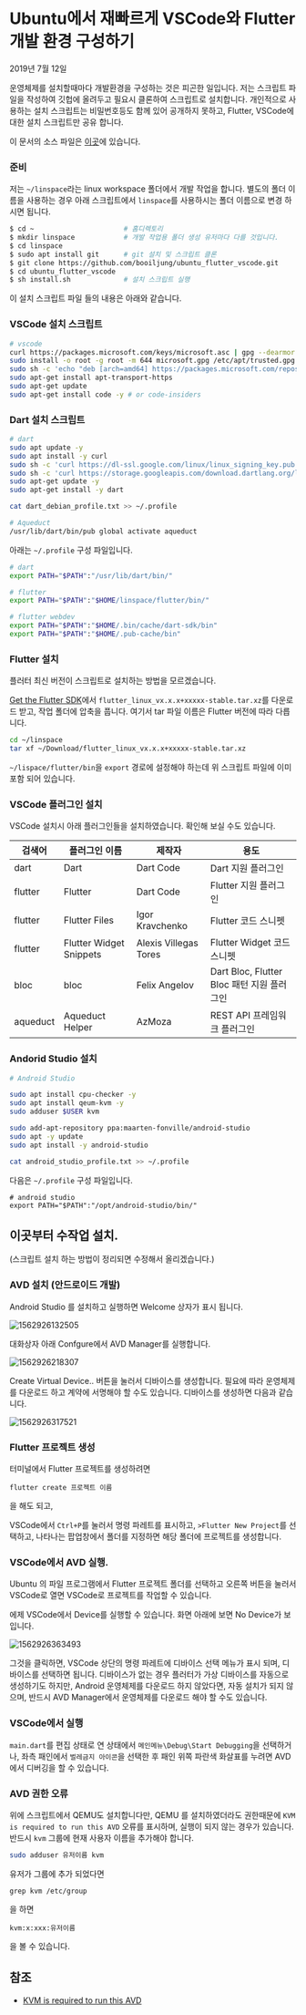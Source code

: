 # Ubuntu에서 재빠르게 VSCode와 Flutter 개발 환경 구성하기

2019년 7월 12일

운영체제를 설치할때마다 개발환경을 구성하는 것은 피곤한 일입니다. 저는 스크립트 파일을 작성하여 깃헙에 올려두고 필요시 클론하여 스크립트로 설치합니다. 개인적으로 사용하는 설치 스크립트는 비밀번호등도 함께 있어 공개하지 못하고, Flutter, VSCode에 대한 설치 스크립트만 공유 합니다.

이 문서의 소스 파일은 [이곳](https://github.com/booiljung/ubuntu_flutter_vscode)에 있습니다.

### 준비

저는 `~/linspace`라는 linux workspace 폴더에서 개발 작업을 합니다. 별도의 폴더 이름을 사용하는 경우 아래 스크립트에서 `linspace`를 사용하시는 폴더 이름으로 변경 하시면 됩니다.

```sh
$ cd ~						# 홈디렉토리
$ mkdir linspace			# 개발 작업용 폴더 생성 유저마다 다를 것입니다.
$ cd linspace
$ sudo apt install git		# git 설치 및 스크립트 클론
$ git clone https://github.com/booiljung/ubuntu_flutter_vscode.git
$ cd ubuntu_flutter_vscode
$ sh install.sh				# 설치 스크립트 실행
```

이 설치 스크립트 파일 들의 내용은 아래와 같습니다.

### VSCode 설치 스크립트

```sh
# vscode
curl https://packages.microsoft.com/keys/microsoft.asc | gpg --dearmor > microsoft.gpg
sudo install -o root -g root -m 644 microsoft.gpg /etc/apt/trusted.gpg.d/
sudo sh -c 'echo "deb [arch=amd64] https://packages.microsoft.com/repos/vscode stable main" > /etc/apt/sources.list.d/vscode.list'
sudo apt-get install apt-transport-https
sudo apt-get update
sudo apt-get install code -y # or code-insiders
```

### Dart 설치 스크립트

```sh
# dart
sudo apt update -y
sudo apt install -y curl
sudo sh -c 'curl https://dl-ssl.google.com/linux/linux_signing_key.pub | apt-key add -'
sudo sh -c 'curl https://storage.googleapis.com/download.dartlang.org/linux/debian/dart_stable.list > /etc/apt/sources.list.d/dart_stable.list'
sudo apt-get update -y
sudo apt-get install -y dart

cat dart_debian_profile.txt >> ~/.profile

# Aqueduct
/usr/lib/dart/bin/pub global activate aqueduct
```

아래는 `~/.profile` 구성 파일입니다.

```sh
# dart
export PATH="$PATH":"/usr/lib/dart/bin/"

# flutter
export PATH="$PATH":"$HOME/linspace/flutter/bin/"

# flutter webdev
export PATH="$PATH":"$HOME/.bin/cache/dart-sdk/bin"
export PATH="$PATH":"$HOME/.pub-cache/bin"
```

### Flutter 설치

플러터 최신 버전이 스크립트로 설치하는 방법을 모르겠습니다. 

[Get the Flutter SDK](https://flutter.dev/docs/get-started/install/linux)에서 `flutter_linux_vx.x.x+xxxxx-stable.tar.xz`를 다운로드 받고, 작업 폴더에 압축을 풉니다. 여기서 tar 파일 이름은 Flutter 버전에 따라 다릅니다.

```sh
cd ~/linspace
tar xf ~/Download/flutter_linux_vx.x.x+xxxxx-stable.tar.xz
```

`~/lispace/flutter/bin`을 `export` 경로에 설정해야 하는데 위 스크립트 파일에 이미 포함 되어 있습니다.

### VSCode 플러그인 설치

VSCode 설치시 아래 플러그인들을 설치하였습니다. 확인해 보실 수도 있습니다.

| 검색어   | 플러그인 이름           | 제작자                | 용도                                       |
| -------- | ----------------------- | --------------------- | ------------------------------------------ |
| dart     | Dart                    | Dart Code             | Dart 지원 플러그인                         |
| flutter  | Flutter                 | Dart Code             | Flutter 지원 플러그인                      |
| flutter  | Flutter Files           | Igor Kravchenko       | Flutter 코드 스니펫                        |
| flutter  | Flutter Widget Snippets | Alexis Villegas Tores | Flutter Widget 코드 스니펫                 |
| bloc     | bloc                    | Felix Angelov         | Dart Bloc, Flutter Bloc 패턴 지원 플러그인 |
| aqueduct | Aqueduct Helper         | AzMoza                | REST API 프레임워크 플러그인               |

### Andorid Studio 설치

```sh
# Android Studio

sudo apt install cpu-checker -y
sudo apt install qeum-kvm -y
sudo adduser $USER kvm

sudo add-apt-repository ppa:maarten-fonville/android-studio
sudo apt -y update
sudo apt install -y android-studio

cat android_studio_profile.txt >> ~/.profile
```

다음은 `~/.profile` 구성 파일입니다.

```
# android studio
export PATH="$PATH":"/opt/android-studio/bin/"
```

## 이곳부터 수작업 설치.

(스크립트 설치 하는 방법이 정리되면 수정해서 올리겠습니다.)

### AVD 설치 (안드로이드 개발)

Android Studio 를 설치하고 실행하면 Welcome 상자가 표시 됩니다.

![1562926132505](ubuntu_flutter_vscode.assets/1562926132505.png)

대화상자 아래 Confgure에서 AVD Manager를 실행합니다.

![1562926218307](ubuntu_flutter_vscode.assets/1562926218307.png)

Create Virtual Device..  버튼을 눌러서 디바이스를 생성합니다. 필요에 따라 운영체제를 다운로드 하고 계약에 서명해야 할 수도 있습니다. 디바이스를 생성하면 다음과 같습니다.

![1562926317521](ubuntu_flutter_vscode.assets/1562926317521.png)

### Flutter 프로젝트 생성

터미널에서 Flutter 프로젝트를 생성하려면

```
flutter create 프로젝트 이름
```

을 해도 되고,

VSCode에서 `Ctrl+P`를 눌러서 명령 파레트를 표시하고, `>Flutter New Project`를 선택하고, 나타나는 팝업창에서 폴더를 지정하면 해당 폴더에 프로젝트를 생성합니다.

### VSCode에서 AVD 실행.

Ubuntu 의 파일 프로그램에서 Flutter 프로젝트 폴더를 선택하고 오른쪽 버튼을 눌러서 VSCode로 열면 VSCode로 프로젝트를 작업할 수 있습니다.

에제 VSCode에서 Device를 실행할 수 있습니다. 화면 아래에 보면 No Device가 보입니다. 

![1562926363493](ubuntu_flutter_vscode.assets/1562926363493.png)

그것을 클릭하면, VSCode 상단의 명령 파레트에 디바이스 선택 메뉴가 표시 되며, 디바이스를 선택하면 됩니다. 디바이스가 없는 경우 플러터가 가상 디바이스를 자동으로 생성하기도 하지만, Android 운영체제를 다운로드 하지 않았다면, 자동 설치가 되지 않으며, 반드시 AVD Manager에서 운영체제를 다운로드 해야 할 수도 있습니다.

### VSCode에서 실행

`main.dart`를 편집 상태로 연 상태에서 `메인메뉴\Debug\Start Debugging`을 선택하거나, 좌측 패인에서 `벌레금지 아이콘`을 선택한 후 패인 위쪽 파란색 화살표를 누려면 AVD에서 디버깅을 할 수 있습니다.

### AVD 권한 오류 

위에 스크립트에서 QEMU도 설치합니다만, QEMU 를 설치하였더라도 권한때문에 `KVM is required to run this AVD` 오류를 표시하며, 실행이 되지 않는 경우가 있습니다. 반드시 `kvm` 그룹에 현재 사용자 이름을 추가해야 합니다.

```sh
sudo adduser 유저이름 kvm
```

유저가 그룹에 추가 되었다면

```
grep kvm /etc/group
```

을 하면

```
kvm:x:xxx:유저이름
```

을 볼 수 있습니다.

## 참조

- [KVM is required to run this AVD](https://askubuntu.com/questions/1050621/kvm-is-required-to-run-this-avd)

 